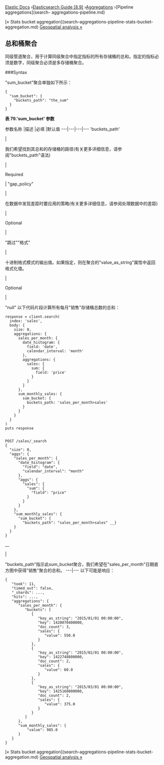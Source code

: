 

[Elastic Docs](/guide/) ›[Elasticsearch Guide [8.9]](index.md)
›[Aggregations](search-aggregations.md) ›[Pipeline aggregations](search-
aggregations-pipeline.md)

[« Stats bucket aggregation](search-aggregations-pipeline-stats-bucket-
aggregation.md) [Geospatial analysis »](geospatial-analysis.md)

## 总和桶聚合

同级管道聚合，用于计算同级聚合中指定指标的所有存储桶的总和。指定的指标必须是数字，同级聚合必须是多存储桶聚合。

###Syntax

"sum_bucket"聚合单独如下所示：

    
    
    {
      "sum_bucket": {
        "buckets_path": "the_sum"
      }
    }

**表 79.'sum_bucket' 参数**

参数名称 |描述 |必填 |默认值 ---|---|---|--- 'buckets_path'

|

我们希望找到其总和的存储桶的路径(有关更多详细信息，请参阅"buckets_path"语法)

|

Required

|   "gap_policy"

|

在数据中发现差距时要应用的策略(有关更多详细信息，请参阅处理数据中的差距)

|

Optional

|

"跳过""格式"

|

十进制格式模式的输出值。如果指定，则在聚合的"value_as_string"属性中返回格式化值。

|

Optional

|

"null" 以下代码片段计算所有每月"销售"存储桶总数的总和：

    
    
    response = client.search(
      index: 'sales',
      body: {
        size: 0,
        aggregations: {
          sales_per_month: {
            date_histogram: {
              field: 'date',
              calendar_interval: 'month'
            },
            aggregations: {
              sales: {
                sum: {
                  field: 'price'
                }
              }
            }
          },
          sum_monthly_sales: {
            sum_bucket: {
              buckets_path: 'sales_per_month>sales'
            }
          }
        }
      }
    )
    puts response
    
    
    POST /sales/_search
    {
      "size": 0,
      "aggs": {
        "sales_per_month": {
          "date_histogram": {
            "field": "date",
            "calendar_interval": "month"
          },
          "aggs": {
            "sales": {
              "sum": {
                "field": "price"
              }
            }
          }
        },
        "sum_monthly_sales": {
          "sum_bucket": {
            "buckets_path": "sales_per_month>sales" __}
        }
      }
    }

__

|

"buckets_path"指示此sum_bucket聚合，我们希望在"sales_per_month"日期直方图中获得"销售"聚合的总和。   ---|--- 以下可能是响应：

    
    
    {
       "took": 11,
       "timed_out": false,
       "_shards": ...,
       "hits": ...,
       "aggregations": {
          "sales_per_month": {
             "buckets": [
                {
                   "key_as_string": "2015/01/01 00:00:00",
                   "key": 1420070400000,
                   "doc_count": 3,
                   "sales": {
                      "value": 550.0
                   }
                },
                {
                   "key_as_string": "2015/02/01 00:00:00",
                   "key": 1422748800000,
                   "doc_count": 2,
                   "sales": {
                      "value": 60.0
                   }
                },
                {
                   "key_as_string": "2015/03/01 00:00:00",
                   "key": 1425168000000,
                   "doc_count": 2,
                   "sales": {
                      "value": 375.0
                   }
                }
             ]
          },
          "sum_monthly_sales": {
              "value": 985.0
          }
       }
    }

[« Stats bucket aggregation](search-aggregations-pipeline-stats-bucket-
aggregation.md) [Geospatial analysis »](geospatial-analysis.md)
